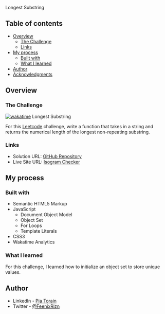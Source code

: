 Longest Substring

## Table of contents

- [Overview](#overview)
  - [The Challenge](#the-challenge)
  - [Links](#links)
- [My process](#my-process)
  - [Built with](#built-with)
  - [What I learned](#what-i-learned)
  <!-- - [Continued development](#continued-development) -->
- [Author](#author)
- [Acknowledgments](#acknowledgments)

## Overview

### The Challenge

[![wakatime](https://wakatime.com/badge/github/Pia007/Longest-Substring.svg)](https://wakatime.com/badge/github/Pia007/Longest-Substring)
Longest Substring


For this [Leetcode](https://leetcode.com/problems/longest-substring-without-repeating-characters/)
 challenge, write a function that takes in a string and returns the numerical length of the longest non-repeating substring.


### Links

- Solution URL: [GitHub Repository](https://github.com/Pia007/Longest-Substring)
- Live Site URL: [Isogram Checker](https://pia007.github.io/Longest-Substring/)

## My process

### Built with

- Semantic HTML5 Markup
- JavaScript
  - Document Object Model
  - Object Set
  - For Loops
  - Template Literals
- CSS3
- Wakatime Analytics


### What I learned
For this challenge, I learned how to initialize an object set to store unique values.


## Author

- LinkedIn - [Pia Torain](https://www.linkedin.com/in/pia-torain-dev)
- Twitter - [@FeenixRizn](https://www.twitter.com/)
